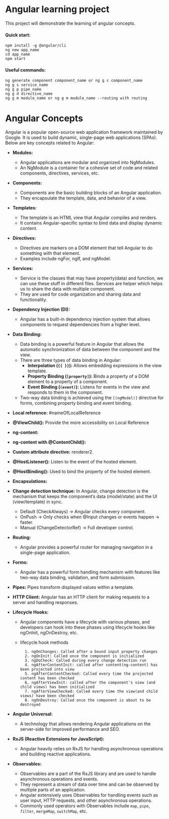 # Angular learning project
This project will demonstrate the learning of angular concepts.

#### Quick start:
```
npm install -g @angular/cli
ng new app_name
cd app_name
npm start
```

#### Useful commands:
```
ng generate component component_name or ng g c component_name
ng g s service_name
ng g p pipe_name
ng g d directive_name
ng g m module_name or ng g m module_name --routing with routing
```

# Angular Concepts

Angular is a popular open-source web application framework maintained by Google. It is used to build dynamic, single-page web applications (SPAs). Below are key concepts related to Angular:

- **Modules:** 
    - Angular applications are modular and organized into NgModules.
    - An NgModule is a container for a cohesive set of code and related components, directives, services, etc.

- **Components:**
    - Components are the basic building blocks of an Angular application.
    - They encapsulate the template, data, and behavior of a view.

- **Templates:**
    - The template is an HTML view that Angular compiles and renders.
    - It contains Angular-specific syntax to bind data and display dynamic content.

- **Directives:** 
    - Directives are markers on a DOM element that tell Angular to do something with that element.
    - Examples include ngFor, ngIf, and ngModel.

- **Services:**
    - Service is the classes that may have property(data) and function, we can use these stuff in different files. Services are helper which helps us to share the data with multiple component.
    - They are used for code organization and sharing data and functionality.

- **Dependency Injection (DI):**
    - Angular has a built-in dependency injection system that allows components to request dependencies from a higher level.

- **Data Binding:**
    - Data binding is a powerful feature in Angular that allows the automatic synchronization of data between the component and the view.
    - There are three types of data binding in Angular:
      - **Interpolation (`{{ }}`):** Allows embedding expressions in the view template.
      - **Property Binding (`[property]`):** Binds a property of a DOM element to a property of a component.
      - **Event Binding (`(event)`):** Listens for events in the view and responds to them in the component.
    - Two-way data binding is achieved using the `[(ngModel)]` directive for forms, combining property binding and event binding.

- **Local reference:** #nameOfLocalReference
- **@ViewChild():** Provide the more accessibility on Local Reference
- **ng-content:**
- **ng-content with @ContentChild():**
- **Custom attribute directive:** renderer2.
- **@HostListener():** Listen to the event of the hosted element.
- **@HostBinding():** Used to bind the property of the hosted element.
- **Encapsulations:**
- **Change detection technique:** In Angular, change detection is the mechanism that keeps the component’s data (model/state) and the UI (view/template) in sync.
  - Default (CheckAlways) → Angular checks every component.
  - OnPush → Only checks when @Input changes or events happen → faster.
  - Manual (ChangeDetectorRef) → Full developer control.

- **Routing:**
    - Angular provides a powerful router for managing navigation in a single-page application.

- **Forms:**
    - Angular has a powerful form handling mechanism with features like two-way data binding, validation, and form submission.

- **Pipes:** Pipes transform displayed values within a template.

- **HTTP Client:** Angular has an HTTP client for making requests to a server and handling responses.

- **Lifecycle Hooks:**
    - Angular components have a lifecycle with various phases, and developers can hook into these phases using lifecycle hooks like ngOnInit, ngOnDestroy, etc.
    - lifecycle hook methods

            1. ngOnChanges: Called after a bound input property changes
            2. ngOnInit: Called once the component is initialized
            3. ngDoCheck: Called during every change detection run
            4. ngAfterContentInit: called after content(ng-content) has been projected into view
            5. ngAfterContentChecked: Called every time the projected content has been checked
            6. ngAfterViewInit: called after the component's view (and child views) has been initialized
            7. ngAfterViewChecked: Called every time the view(and child views) have been checked
            8. ngOnDestroy: Called once the component is about to be destroyed

- **Angular Universal:**
    - A technology that allows rendering Angular applications on the server-side for improved performance and SEO.

- **RxJS (Reactive Extensions for JavaScript):**
    - Angular heavily relies on RxJS for handling asynchronous operations and building reactive applications.

- **Observables:**
    - Observables are a part of the RxJS library and are used to handle asynchronous operations and events.
    - They represent a stream of data over time and can be observed by multiple parts of an application.
    - Angular extensively uses Observables for handling events such as user input, HTTP requests, and other asynchronous operations.
    - Commonly used operators with Observables include `map`, `pipe`, `filter`, `mergeMap`, `switchMap`, etc.
 

